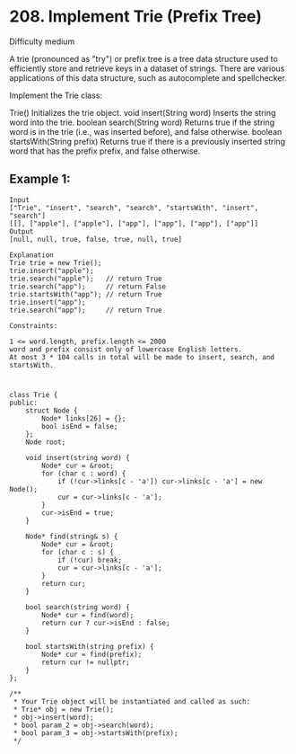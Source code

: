 # 208. Implement Trie (Prefix Tree)
Difficulty medium

A trie (pronounced as "try") or prefix tree is a tree data structure used to efficiently store and retrieve keys in a dataset of strings. There are various applications of this data structure, such as autocomplete and spellchecker.

Implement the Trie class:

Trie() Initializes the trie object.
void insert(String word) Inserts the string word into the trie.
boolean search(String word) Returns true if the string word is in the trie (i.e., was inserted before), and false otherwise.
boolean startsWith(String prefix) Returns true if there is a previously inserted string word that has the prefix prefix, and false otherwise.
 

## Example 1:
```
Input
["Trie", "insert", "search", "search", "startsWith", "insert", "search"]
[[], ["apple"], ["apple"], ["app"], ["app"], ["app"], ["app"]]
Output
[null, null, true, false, true, null, true]

Explanation
Trie trie = new Trie();
trie.insert("apple");
trie.search("apple");   // return True
trie.search("app");     // return False
trie.startsWith("app"); // return True
trie.insert("app");
trie.search("app");     // return True
``` 


```
Constraints:

1 <= word.length, prefix.length <= 2000
word and prefix consist only of lowercase English letters.
At most 3 * 104 calls in total will be made to insert, search, and startsWith.
```


#
```
class Trie {
public:
    struct Node {
        Node* links[26] = {};
        bool isEnd = false;
    };
    Node root;

    void insert(string word) {
        Node* cur = &root;
        for (char c : word) {
            if (!cur->links[c - 'a']) cur->links[c - 'a'] = new Node();
            cur = cur->links[c - 'a'];
        }
        cur->isEnd = true;
    }

    Node* find(string& s) {
        Node* cur = &root;
        for (char c : s) {
            if (!cur) break;
            cur = cur->links[c - 'a'];
        }
        return cur;
    }

    bool search(string word) {
        Node* cur = find(word);
        return cur ? cur->isEnd : false;
    }
    
    bool startsWith(string prefix) {
        Node* cur = find(prefix);
        return cur != nullptr;
    }
};

/**
 * Your Trie object will be instantiated and called as such:
 * Trie* obj = new Trie();
 * obj->insert(word);
 * bool param_2 = obj->search(word);
 * bool param_3 = obj->startsWith(prefix);
 */
```